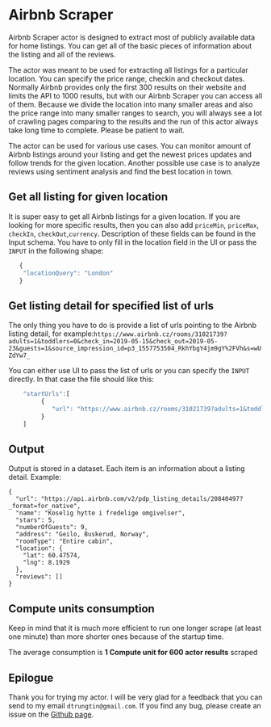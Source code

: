 # Airbnb Scraper

Airbnb Scraper actor is designed to extract most of publicly available data for home listings. 
You can get all of the basic pieces of information about the listing and all of the reviews.

The actor was meant to be used for extracting all listings for a particular location.
You can specify the price range, checkin and checkout dates. 
Normally Airbnb provides only the first 300 results on their website and limits the API to 1000 results, but with our Airbnb Scraper you can access all of them.
Because we divide the location into many smaller areas and also the price range into many smaller ranges to search, you will always see a lot of crawling pages comparing to the results and the run of this actor always take long time to complete. Please be patient to wait.

The actor can be used for various use cases. 
You can monitor amount of Airbnb listings around your listing and get the newest prices updates and follow trends for the given location.
Another possible use case is to analyze reviews using sentiment analysis and find the best location in town.

## Get all listing for given location
It is super easy to get all Airbnb listings for a given location. If you are looking for more specific results, then you can also add `priceMin`, `priceMax`, `checkIn`, `checkOut`,`currency`. Description of these fields can be found in the Input schema.
You have to only fill in the location field in the UI or pass the `INPUT` in the following shape:
``` javascript
   {
    "locationQuery": "London"
   }
```

## Get listing detail for specified list of urls
The only thing you have to do is provide a list of urls pointing to the Airbnb listing detail, for example:`https://www.airbnb.cz/rooms/31021739?adults=1&toddlers=0&check_in=2019-05-15&check_out=2019-05-23&guests=1&source_impression_id=p3_1557753504_RkhYbgY4jm9gY%2FVh&s=wUZdYw7_`

You can either use UI to pass the list of urls or you can specify the `INPUT` directly. In that case the file should like this:
``` javascript
    "startUrls":[
         {
            "url": "https://www.airbnb.cz/rooms/31021739?adults=1&toddlers=0&check_in=2019-05-15&check_out=2019-05-23&guests=1&source_impression_id=p3_1557753504_RkhYbgY4jm9gY%2FVh&s=wUZdYw7_"
         }
    ]
```

## Output

Output is stored in a dataset. Each item is an information about a listing detail. Example:

```
{
  "url": "https://api.airbnb.com/v2/pdp_listing_details/20840497?_format=for_native",
  "name": "Koselig hytte i fredelige omgivelser",
  "stars": 5,
  "numberOfGuests": 9,
  "address": "Geilo, Buskerud, Norway",
  "roomType": "Entire cabin",
  "location": {
    "lat": 60.47574,
    "lng": 8.1929
  },
  "reviews": []
}
```

## Compute units consumption
Keep in mind that it is much more efficient to run one longer scrape (at least one minute) than more shorter ones because of the startup time.

The average consumption is **1 Compute unit for 600 actor results** scraped

## Epilogue
Thank you for trying my actor. I will be very glad for a feedback that you can send to my email `dtrungtin@gmail.com`. If you find any bug, please create an issue on the [Github page](https://github.com/dtrungtin/actor-airbnb-scraper).
